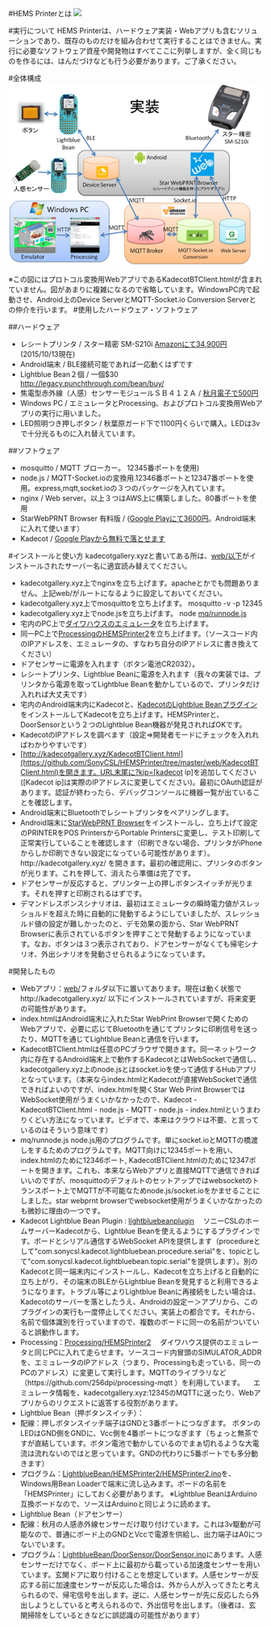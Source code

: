 #HEMS Printerとは
[![](http://img.youtube.com/vi/yYnhtXYXIbQ/0.jpg)](https://www.youtube.com/watch?v=yYnhtXYXIbQ)

#実行について
HEMS Printerは、ハードウェア実装・Webアプリも含むソリューションであり、既存のものだけを組み合わせて実行することはできません。実行に必要なソフトウェア資産や開発物はすべてここに列挙しますが、全く同じものを作るには、はんだづけなども行う必要があります。ご了承ください。

#全体構成
![Overview](https://raw.githubusercontent.com/SonyCSL/HEMSPrinter/master/Overview.png)

※この図にはプロトコル変換用WebアプリであるKadecotBTClient.htmlが含まれていません。図があまりに複雑になるので省略しています。WindowsPC内で起動させ、Android上のDevice ServerとMQTT-Socket.io Conversion Serverとの仲介を行います。
#使用したハードウェア・ソフトウェア

##ハードウェア
+ レシートプリンタ / スター精密 SM-S210i [Amazonにて34,900円](http://www.amazon.co.jp/SM-S210i%E3%82%B7%E3%83%AA%E3%83%BC%E3%82%BA-SM-S210i-DB40-JP-%E3%83%A2%E3%83%90%E3%82%A4%E3%83%AB%E3%83%97%E3%83%AA%E3%83%B3%E3%82%BF%E3%83%BC-SM-S210i/dp/B00EF3IEX8) (2015/10/13現在)
+ Android端末 / BLE接続可能であれば一応動くはずです
+ Lightblue Bean２個 / 一個$30 http://legacy.punchthrough.com/bean/buy/
+ 焦電型赤外線（人感）センサーモジュールＳＢ４１２Ａ / [秋月電子で500円](http://akizukidenshi.com/catalog/g/gM-09002/)
+ Windows PC / エミュレータとProcessing、およびプロトコル変換用Webアプリの実行に用いました。
+ LED照明つき押しボタン / 秋葉原ガード下で1100円くらいで購入。LEDは3vで十分光るものに入れ替えています。

##ソフトウェア
+ mosquitto / MQTT ブローカー。 12345番ポートを使用)
+ node.js / MQTT-Socket.ioの変換用.12346番ポートと12347番ポートを使用。express,mqtt,socket.ioの３つのパッケージを入れています。
+ nginx / Web server。以上３つはAWS上に構築しました。80番ポートを使用
+ StarWebPRNT Browser 有料版 / ([Google Playにて3600円](https://play.google.com/store/apps/details?id=com.starmicronics.starwebprntpaid)。Android端末に入れて使います）
+ Kadecot / [Google Playから無料で落とせます](https://play.google.com/store/apps/details?id=com.sonycsl.Kadecot)

#インストールと使い方
kadecotgallery.xyzと書いてある所は、[web/以下](https://github.com/SonyCSL/HEMSPrinter/tree/master/web)がインストールされたサーバー名に適宜読み替えてください。
+ kadecotgallery.xyz上でnginxを立ち上げます。apacheとかでも問題ありません。上記web/がルートになるように設定しておいてください。
+ kadecotgallery.xyz上でmosquittoを立ち上げます。
mosquitto -v -p 12345
+ kadecotgallery.xyz上でnode.jsを立ち上げます。
node [mq/runnode.js](https://github.com/SonyCSL/HEMSPrinter/tree/master/web/mq/runnode.js)
+ 宅内のPC上で[ダイワハウスのエミュレータ](http://www.ux-xu.com/daiwa-api/zipfile/win_simulator.zip)を立ち上げます。
+ 同一PC上で[ProcessingのHEMSPrinter2](https://github.com/SonyCSL/HEMSPrinter/tree/master/Processing/HEMSPrinter2/)を立ち上げます。（ソースコード内のIPアドレスを、エミュレータの、すなわち自分のIPアドレスに書き換えてください）
+ ドアセンサーに電源を入れます（ボタン電池CR2032）。
+ レシートプリンタ、Lightblue Beanに電源を入れます（我々の実装では、プリンタから電源を取ってLightblue Beanを動かしているので、プリンタだけ入れれば大丈夫です）
+ 宅内のAndroid端末内にKadecotと、[KadecotのLightblue Beanプラグイン](https://github.com/SonyCSL/LightblueBeanPlugin)をインストールしてKadecotを立ち上げます。HEMSPrinterと、DoorSensorという２つのLightblue Bean機器が発見されればOKです。
+ KadecotのIPアドレスを調べます（設定⇒開発者モードにチェックを入れればわかりやすいです）
+ [http://kadecotgallery.xyz/KadecotBTClient.html](https://github.com/SonyCSL/HEMSPrinter/tree/master/web/KadecotBTClient.html)を開きます。URL末尾に?kip=[kadecot ip]を追加してください([Kadecot ip]は実際のIPアドレスに変更してください)。最初にOAuth認証があります。認証が終わったら、デバッグコンソールに機器一覧が出ていることを確認します。
+ Android端末にBluetoothでレシートプリンタをペアリングします。
+ Android端末に[StarWebPRNT Browser](https://play.google.com/store/apps/details?id=com.starmicronics.starwebprntpaid)をインストールし、立ち上げて設定のPRINTERをPOS PrintersからPortable Printersに変更し、テスト印刷して正常実行していることを確認します（印刷できない場合、プリンタがiPhoneからしか印刷できない設定になっている可能性があります）。http\://kadecotgallery.xyz/ を開きます。最初の確認用に、プリンタのボタンが光ります。これを押して、消えたら準備は完了です。
+ ドアセンサーが反応すると、プリンター上の押しボタンスイッチが光ります。それを押すと印刷されるはずです。
+ デマンドレスポンスシナリオは、最初はエミュレータの瞬時電力値がスレッショルドを超えた時に自動的に発動するようにしていましたが、スレッショルド値の設定が難しかったのと、デモ効果の面から、Star WebPRNT Browserに表示されているボタンを押すことで発動するようになっています。なお、ボタンは３つ表示されており、ドアセンサーがなくても帰宅シナリオ、外出シナリオを発動させられるようになっています。

#開発したもの
+ Webアプリ：[web/](https://github.com/SonyCSL/HEMSPrinter/tree/master/web)フォルダ以下に置いてあります。現在は動く状態でhttp://kadecotgallery.xyz/ 以下にインストールされていますが、将来変更の可能性があります。
 + index.htmlはAndroid端末に入れたStar WebPrint Browserで開くためのWebアプリで、必要に応じてBluetoothを通じてプリンタに印刷信号を送ったり、MQTTを通じてLightblue Beanと通信を行います。
 + KadecotBTClient.htmlは任意のPCブラウザで開きます。同一ネットワーク内に存在するAndroid端末上で動作するKadecotとはWebSocketで通信し、kadecotgallery.xyz上のnode.jsとはsocket.ioを使って通信するHubアプリとなっています。（本来ならindex.htmlとKadecotが直接WebSocketで通信できればよいのですが、index.htmlを開くStar Web Print BrowserではWebSocket使用がうまくいかなかったので、Kadecot - KadecotBTClient.html - node.js - MQTT - node.js - index.htmlというまわりくどい方法になっています。ビデオで、本来はクラウドは不要、と言っているのはそういう意味です）
 + mq/runnode.js
node.js用のプログラムです。単にsocket.ioとMQTTの橋渡しをするためのプログラムです。MQTT向けに12345ポートを用い、index.htmlのために12346ポート, KadecotBTClient.htmlのために12347ポートを開きます。これも、本来ならWebアプリと直接MQTTで通信できればいいのですが、mosquittoのデフォルトのセットアップではwebsocketのトランスポート上でMQTTが不可能なためnode.js/socket.ioをかませることにしました。star webprnt browserでwebsocket使用がうまくいかなかったのも微妙に理由の一つです。
+ Kadecot Lightblue Bean Plugin : [lightbluebeanplugin](https://github.com/SonyCSL/LightblueBeanPlugin)
　ソニーCSLのホームサーバーKadecotから、Lightblue Beanを使えるようにするプラグインです。ボードとシリアル通信するWebSocket APIを提供します（procedureとして"com.sonycsl.kadecot.lightbluebean.procedure.serial"を、topicとして"com.sonycsl.kadecot.lightbluebean.topic.serial"を提供します）。別のKadecotと同一端末内にインストールし、Kadecotを立ち上げると自動的に立ち上がり、その端末のBLEからLightblue Beanを発見すると利用できるようになります。トラブル等によりLightblue Beanに再接続をしたい場合は、Kadecotのサーバーを落としたうえ、Androidの設定ー＞アプリから、このプラグインの実行も一度停止してください。実装上の都合です。それから、名前で個体識別を行っていますので、複数のボードに同一の名前がついていると誤動作します。
+ Processing：[Processing/HEMSPrinter2](https://github.com/SonyCSL/HEMSPrinter/tree/master/Processing/HEMSPrinter2/)
　ダイワハウス提供のエミュレータと同じPCに入れて走らせます。ソースコード内冒頭のSIMULATOR_ADDRを、エミュレータのIPアドレス（つまり、Processingも走っている、同一のPCのアドレス）に変更して実行します。MQTTのライブラリなど（https\://github.com/256dpi/processing-mqtt ）を利用しています。
　エミュレータ情報を、kadecotgallery.xyz:12345のMQTTに送ったり、Webアプリからのリクエストに返答する役割があります。
+ Lightblue Bean（押ボタンスイッチ）：
 + 配線：押しボタンスイッチ端子はGNDと3番ポートにつなぎます。
	ボタンのLEDはGND側をGNDに、Vcc側を4番ポートにつなぎます（ちょっと無茶ですが直結しています。ボタン電池で動かしているのでまぁ切れるような大電流は流れないのではと思っています。GNDの代わりに5番ポートでも多分動きます）
 + プログラム：[LightblueBean/HEMSPrinter2/HEMSPrinter2.ino](https://github.com/SonyCSL/HEMSPrinter/tree/master/LightblueBean/HEMSPrinter2/HEMSPrinter2.ino)を、Windows用Bean Loaderで端末に流し込みます。ボードの名前を「HEMSPrinter」にしておく必要があります。
   ※Lightblue BeanはArduino互換ボードなので、ソースはArduinoと同じように読めます。
+ Lightblue Bean（ドアセンサー）
 + 配線：秋月の人感赤外線センサーだけ取り付けています。これは3v駆動が可能なので、普通にボード上のGNDとVccで電源を供給し、出力端子はA0につないでいます。
 + プログラム：[LightblueBean/DoorSensor/DoorSensor.ino](https://github.com/SonyCSL/HEMSPrinter/tree/master/LightblueBean/DoorSensor/DoorSensor.ino)にあります。人感センサーだけでなく、ボード上に最初から載っている加速度センサーを用いています。玄関ドアに取り付けることを想定しています。人感センサーが反応する前に加速度センサーが反応した場合は、外から人が入ってきたと考えられるので、帰宅信号を出します。逆に、人感センサーが先に反応したら外出しようとしていると考えられるので、外出信号を出します。（後者は、玄関掃除をしているときなどに誤認識の可能性があります）

